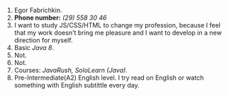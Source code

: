 1. Egor Fabrichkin.
2. **Phone number:** *(29) 558 30 46*
3. I want to study JS/CSS/HTML to change my profession, because I feel that my work doesn't bring me pleasure and I want to develop in a new direction for myself. 
4. Basic *Java 8*.
5. Not.
6. Not.
7. Courses: *JavaRush, SoloLearn (Java)*.
8. Pre-Intermediate(A2) English level. I try read on English or watch something  with English subtittle every day.
